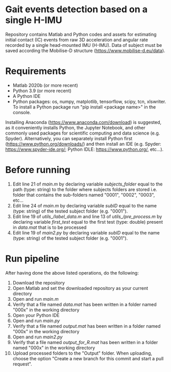 # Gait events detection based on a single H-IMU
Repository contains Matlab and Python codes and assets for estimating initial contact (IC) events from raw 3D acceleration and angular rate recorded by a single head-mounted IMU (H-IMU). Data of subject must be saved according the Mobilise-D structure (https://www.mobilise-d.eu/data). 
# Requirements
- Matlab 2020b (or more recent)
- Python 3.9 (or more recent)
- A Python IDE 
- Python packages: os, numpy, matplotlib, tensorflow, scipy, tcn, xlswriter. To install a Python package run "pip install \<package name\>" in the console.

Installing Anaconda (https://www.anaconda.com/download) is suggested, as it conveniently installs Python, the Jupyter Notebook, and other commonly used packages for scientific computing and data science (e.g. Spyder). Alternatively, you can separately install Python first (https://www.python.org/downloads/) and then install an IDE (e.g. Spyder: https://www.spyder-ide.org/; Python IDLE: https://www.python.org/, etc...). 
# Before running
1. Edit line 21 of *main.m* by declaring variable *subjects_folder* equal to the path (type: string) to the folder where subjects folders are stored i.e. folder that contains the sub-folders named "0001", "0002", "0003", etc...
2. Edit line 24 of *main.m* by declaring variable *subID* equal to the name (type: string) of the tested subject folder (e.g. "0001").
3. Edit line 19 of *utils_/label_data.m* and line 13 of *utils_/pre_process.m* by declaring variable *first_test* equal to the first test (type: double) present in *data.mat* that is to be processed
4. Edit line 19 of *main2.py* by declaring variable *subID* equal to the name (type: string) of the tested subject folder (e.g. "0001").
# Run pipeline
After having done the above listed operations, do the following: 
1. Download the repository
2. Open Matlab and set the downloaded repository as your current directory
3. Open and run *main.m*
4. Verify that a file named *data.mat* has been written in a folder named "000x" in the working directory
5. Open your Python IDE
6. Open and run *main.py*
7. Verify that a file named *output.mat* has been written in a folder named "000x" in the working directory
8. Open and run *main2.py*
9. Verify that a file named *output_for_R.mat* has been written in a folder named "000x" in the working directory
10. Upload processed folders to the "Output" folder. When uploading, choose the option "Create a new branch for this commit and start a pull request".


